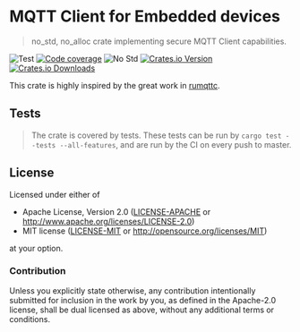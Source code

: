 # MQTT Client for Embedded devices

> no_std, no_alloc crate implementing secure MQTT Client capabilities.

![Test][test]
[![Code coverage][codecov-badge]][codecov]
![No Std][no-std-badge]
[![Crates.io Version][crates-io-badge]][crates-io]
[![Crates.io Downloads][crates-io-download-badge]][crates-io-download]

This crate is highly inspired by the great work in [rumqttc](https://github.com/bytebeamio/rumqtt/tree/master/rumqttc).

## Tests

> The crate is covered by tests. These tests can be run by `cargo test --tests --all-features`, and are run by the CI on every push to master.

## License

Licensed under either of

- Apache License, Version 2.0 ([LICENSE-APACHE](LICENSE-APACHE) or
 http://www.apache.org/licenses/LICENSE-2.0)
- MIT license ([LICENSE-MIT](LICENSE-MIT) or http://opensource.org/licenses/MIT)

at your option.

### Contribution

Unless you explicitly state otherwise, any contribution intentionally submitted
for inclusion in the work by you, as defined in the Apache-2.0 license, shall be
dual licensed as above, without any additional terms or conditions.


<!-- Badges -->
[test]: https://github.com/BlackbirdHQ/mqttrust/workflows/Test/badge.svg
[no-std-badge]: https://img.shields.io/badge/no__std-yes-blue
[codecov-badge]: https://codecov.io/gh/BlackbirdHQ/mqttrust/branch/master/graph/badge.svg
[codecov]: https://codecov.io/gh/BlackbirdHQ/mqttrust
[crates-io]: https://crates.io/crates/mqttrust
[crates-io-badge]: https://img.shields.io/crates/v/mqttrust.svg?maxAge=3600
[crates-io-download]: https://crates.io/crates/mqttrust
[crates-io-download-badge]: https://img.shields.io/crates/d/mqttrust.svg?maxAge=3600

